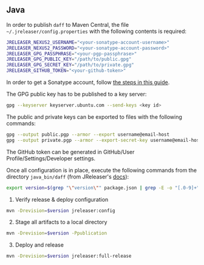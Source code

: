 ## Java

In order to publish `daff` to Maven Central, the file `~/.jreleaser/config.properties` with the following contents is required:

```bash
JRELEASER_NEXUS2_USERNAME="<your-sonatype-account-username>"
JRELEASER_NEXUS2_PASSWORD="<your-sonatype-account-password>"
JRELEASER_GPG_PASSPHRASE="<your-pgp-passphrase>"
JRELEASER_GPG_PUBLIC_KEY="/path/to/public.gpg"
JRELEASER_GPG_SECRET_KEY="/path/to/private.gpg"
JRELEASER_GITHUB_TOKEN="<your-github-token>"
```

In order to get a Sonatype account, follow [the steps in this guide](https://maciejwalkowiak.com/blog/guide-java-publish-to-maven-central/).

The GPG public key has to be published to a key server:

```bash
gpg --keyserver keyserver.ubuntu.com --send-keys <key id>
```

The public and private keys can be exported to files with the following commands:

```bash
gpg --output public.pgp --armor --export username@email-host
gpg --output private.pgp --armor --export-secret-key username@email-host
```

The GitHub token can be generated in GitHub/User Profile/Settings/Developer settings.

Once all configuration is in place, execute the following commands from the directory `java_bin/daff` (from JReleaser's [docs](https://jreleaser.org/guide/latest/examples/maven/maven-central.html)):

```bash
export version=$(grep "\"version\"" package.json | grep -E -o "[.0-9]+")
```

1) Verify release & deploy configuration

```bash
mvn -Drevision=$version jreleaser:config
```

2) Stage all artifacts to a local directory

```bash
mvn -Drevision=$version -Ppublication
```

3) Deploy and release

```bash
mvn -Drevision=$version jreleaser:full-release
```
